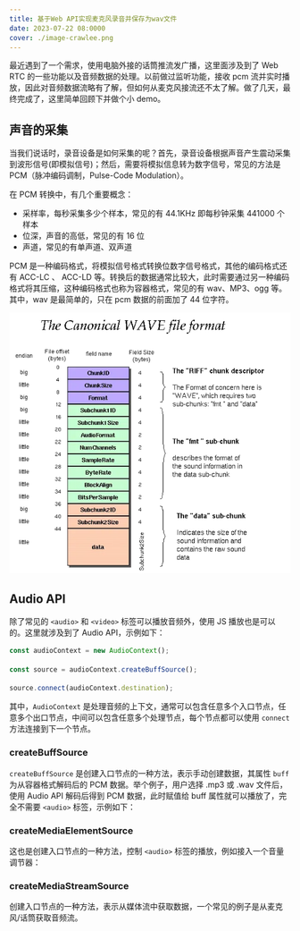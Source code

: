 ```yaml
---
title: 基于Web API实现麦克风录音并保存为wav文件
date: 2023-07-22 08:0000
cover: ./image-crawlee.png
---
```


最近遇到了一个需求，使用电脑外接的话筒推流发广播，这里面涉及到了 Web RTC 的一些功能以及音频数据的处理。以前做过监听功能，接收 pcm 流并实时播放，因此对音频数据流略有了解，但如何从麦克风接流还不太了解。做了几天，最终完成了，这里简单回顾下并做个小 demo。

## 声音的采集

当我们说话时，录音设备是如何采集的呢？首先，录音设备根据声音产生震动采集到波形信号(即模拟信号)；然后，需要将模拟信息转为数字信号，常见的方法是 PCM（脉冲编码调制，Pulse-Code Modulation）。

在 PCM 转换中，有几个重要概念：

- 采样率，每秒采集多少个样本，常见的有 44.1KHz 即每秒钟采集 441000 个样本
- 位深，声音的高低，常见的有 16 位
- 声道，常见的有单声道、双声道

PCM 是一种编码格式，将模拟信号格式转换位数字信号格式，其他的编码格式还有 ACC-LC 、 ACC-LD 等。转换后的数据通常比较大，此时需要通过另一种编码格式将其压缩，这种编码格式也称为容器格式，常见的有 wav、MP3、ogg 等。其中，wav 是最简单的，只在 pcm 数据的前面加了 44 位字符。

![](./image-wav.webp)

## Audio API

除了常见的 `<audio>` 和 `<video>` 标签可以播放音频外，使用 JS 播放也是可以的。这里就涉及到了 Audio API，示例如下：

```ts
const audioContext = new AudioContext();

const source = audioContext.createBuffSource();

source.connect(audioContext.destination);
```

其中，`AudioContext` 是处理音频的上下文，通常可以包含任意多个入口节点，任意多个出口节点，中间可以包含任意多个处理节点，每个节点都可以使用 `connect` 方法连接到下一个节点。

### createBuffSource

`createBuffSource` 是创建入口节点的一种方法，表示手动创建数据，其属性 `buff` 为从容器格式解码后的 PCM 数据。举个例子，用户选择 .mp3 或 .wav 文件后，使用 Audio API 解码后得到 PCM 数据，此时赋值给 buff 属性就可以播放了，完全不需要 `<audio>` 标签，示例如下：

<demo src="./demo-createBufferSource.vue" ></demo>


### createMediaElementSource

这也是创建入口节点的一种方法，控制 `<audio>` 标签的播放，例如接入一个音量调节器：

<demo src="./demo-createMediaElement.vue" />

### createMediaStreamSource


创建入口节点的一种方法，表示从媒体流中获取数据，一个常见的例子是从麦克风/话筒获取音频流。